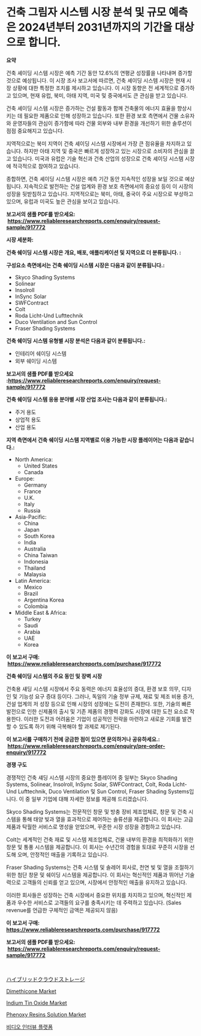 <p><h1>건축 그림자 시스템 시장 분석 및 규모 예측은 2024년부터 2031년까지의 기간을 대상으로 합니다.</h1></p><p><strong>요약</strong></p>
<p><p>건축 셰이딩 시스템 시장은 예측 기간 동안 12.6%의 연평균 성장률을 나타내며 증가할 것으로 예상됩니다. 이 시장 조사 보고서에 따르면, 건축 셰이딩 시스템 시장은 현재 시장 상황에 대한 특정한 조치를 제시하고 있습니다. 이 시장 동향은 전 세계적으로 증가하고 있으며, 현재 유럽, 북미, 아태 지역, 미국 및 중국에서도 큰 관심을 받고 있습니다.</p><p>건축 셰이딩 시스템 시장은 증가하는 건설 활동과 함께 건축물의 에너지 효율을 향상시키는 데 필요한 제품으로 인해 성장하고 있습니다. 또한 환경 보호 측면에서 건물 소유자와 운영자들의 관심이 증가함에 따라 건물 외부와 내부 환경을 개선하기 위한 솔루션이 점점 중요해지고 있습니다.</p><p>지역적으로는 북미 지역이 건축 셰이딩 시스템 시장에서 가장 큰 점유율을 차지하고 있습니다. 하지만 아태 지역 및 중국은 빠르게 성장하고 있는 시장으로 소비자의 관심을 끌고 있습니다. 미국과 유럽은 기술 혁신과 건축 산업의 성장으로 건축 셰이딩 시스템 시장에 적극적으로 참여하고 있습니다.</p><p>종합하면, 건축 셰이딩 시스템 시장은 예측 기간 동안 지속적인 성장을 보일 것으로 예상됩니다. 지속적으로 발전하는 건설 업계와 환경 보호 측면에서의 중요성 등이 이 시장의 성장을 뒷받침하고 있습니다. 지역적으로는 북미, 아태, 중국이 주요 시장으로 부상하고 있으며, 유럽과 미국도 높은 관심을 보이고 있습니다.</p></p>
<p><strong>보고서의 샘플 PDF를 받으세요: &nbsp;<a href="https://www.reliableresearchreports.com/enquiry/request-sample/917772">https://www.reliableresearchreports.com/enquiry/request-sample/917772</a></strong></p>
<p><strong>시장 세분화:</strong></p>
<p><strong> 건축 쉐이딩 시스템 시장은 개요, 배포, 애플리케이션 및 지역으로 더 분류됩니다. :</strong></p>
<p><strong>구성요소 측면에서는 건축 쉐이딩 시스템 시장은 다음과 같이 분류됩니다.:</strong></p>
<p><ul><li>Skyco Shading Systems</li><li>Solinear</li><li>Insolroll</li><li>InSync Solar</li><li>SWFContract</li><li>Colt</li><li>Roda Licht-Und Lufttechnik</li><li>Duco Ventilation and Sun Control</li><li>Fraser Shading Systems</li></ul></p>
<p><strong> 건축 쉐이딩 시스템 유형별 시장 분석은 다음과 같이 분류됩니다.:</strong></p>
<p><ul><li>인테리어 쉐이딩 시스템</li><li>외부 쉐이딩 시스템</li></ul></p>
<p><strong>보고서의 샘플 PDF를 받으세요 :<a href="https://www.reliableresearchreports.com/enquiry/request-sample/917772">https://www.reliableresearchreports.com/enquiry/request-sample/917772</a></strong></p>
<p><strong> 건축 쉐이딩 시스템 응용 분야별 시장 산업 조사는 다음과 같이 분류됩니다.:</strong></p>
<p><ul><li>주거 용도</li><li>상업적 용도</li><li>산업 용도</li></ul></p>
<p><strong>지역 측면에서 건축 쉐이딩 시스템 지역별로 이용 가능한 시장 플레이어는 다음과 같습니다.:</strong></p>
<p><ul>
    <li>
        North America:
        <ul>
            <li>United States</li>
            <li>Canada</li>
        </ul>
    </li>
    <li>
        Europe:
        <ul>
            <li>Germany</li>
            <li>France</li>
            <li>U.K.</li>
            <li>Italy</li>
            <li>Russia</li>
        </ul>
    </li>
    <li>
        Asia-Pacific:
        <ul>
            <li>China</li>
            <li>Japan</li>
            <li>South Korea</li>
            <li>India</li>
            <li>Australia</li>
            <li>China Taiwan</li>
            <li>Indonesia</li>
            <li>Thailand</li>
            <li>Malaysia</li>
        </ul>
    </li>
    <li>
        Latin America:
        <ul>
            <li>Mexico</li>
            <li>Brazil</li>
            <li>Argentina Korea</li>
            <li>Colombia</li>
        </ul>
    </li>
    <li>
        Middle East & Africa:
        <ul>
            <li>Turkey</li>
            <li>Saudi</li>
            <li>Arabia</li>
            <li>UAE</li>
            <li>Korea</li>
        </ul>
    </li>
    </ul></p>
<p><strong>이 보고서 구매: &nbsp;<a href="https://www.reliableresearchreports.com/purchase/917772">https://www.reliableresearchreports.com/purchase/917772</a></strong></p>
<p><strong>건축 쉐이딩 시스템의 주요 동인 및 장벽 시장</strong></p>
<p><p>건축용 섀딩 시스템 시장에서 주요 동력은 에너지 효율성의 증대, 환경 보호 의무, 디자인 및 기능성 요구 증대 등이다. 그러나, 독일의 기술 정부 규제, 재료 및 제조 비용 증가, 건설 업계의 저 성장 등으로 인해 시장의 성장에는 도전이 존재한다. 또한, 기술의 빠른 발전으로 인한 신제품의 출시 및 기존 제품의 경쟁력 강화도 시장에 대한 도전 요소로 작용한다. 이러한 도전과 어려움은 기업이 성공적인 전략을 마련하고 새로운 기회를 발견할 수 있도록 하기 위해 극복해야 할 과제로 제기된다.</p></p>
<p><strong>이 보고서를 구매하기 전에 궁금한 점이 있으면 문의하거나 공유하세요.: &nbsp;<a href="https://www.reliableresearchreports.com/enquiry/pre-order-enquiry/917772">https://www.reliableresearchreports.com/enquiry/pre-order-enquiry/917772</a></strong></p>
<p><strong>경쟁 구도</strong></p>
<p><p>경쟁적인 건축 섀딩 시스템 시장의 중요한 플레이어 중 일부는 Skyco Shading Systems, Solinear, Insolroll, InSync Solar, SWFContract, Colt, Roda Licht-Und Lufttechnik, Duco Ventilation 및 Sun Control, Fraser Shading Systems입니다. 이 중 일부 기업에 대해 자세한 정보를 제공해 드리겠습니다.</p><p>Skyco Shading Systems는 전문적인 창문 및 방충 장비 제조업체로, 창문 및 건축 시스템을 통해 태양 빛과 열을 효과적으로 제어하는 솔류션을 제공합니다. 이 회사는 고급 제품과 탁월한 서비스로 명성을 얻었으며, 꾸준한 시장 성장을 경험하고 있습니다.</p><p>Colt는 세계적인 건축 재료 및 시스템 제조업체로, 건물 내부의 환경을 최적화하기 위한 창문 및 통풍 시스템을 제공합니다. 이 회사는 수년간의 경험을 토대로 꾸준히 시장을 선도해 오며, 안정적인 매출을 기록하고 있습니다.</p><p>Fraser Shading Systems는 건축 시스템 및 솔레어 회사로, 천연 빛 및 열을 조절하기 위한 첨단 창문 및 쉐이딩 시스템을 제공합니다. 이 회사는 혁신적인 제품과 뛰어난 기술력으로 고객들의 신뢰를 얻고 있으며, 시장에서 안정적인 매출을 유지하고 있습니다.</p><p>이러한 회사들은 성장하는 건축 시장에서 중요한 위치를 차지하고 있으며, 혁신적인 제품과 우수한 서비스로 고객들의 요구를 충족시키는 데 주력하고 있습니다. (Sales revenue를 언급한 구체적인 금액은 제공되지 않음)</p></p>
<p><strong>이 보고서 구매: &nbsp; <a href="https://www.reliableresearchreports.com/purchase/917772">https://www.reliableresearchreports.com/purchase/917772</a></strong></p>
<p><strong>보고서의 샘플 PDF를 받으세요: &nbsp;<a href="https://www.reliableresearchreports.com/enquiry/request-sample/917772">https://www.reliableresearchreports.com/enquiry/request-sample/917772</a></strong><strong></strong></p>
<p>&nbsp;</p>
<p><p><a href="https://medium.com/@samirmayert1/%E3%83%8F%E3%82%A4%E3%83%96%E3%83%AA%E3%83%83%E3%83%89%E3%82%AF%E3%83%A9%E3%82%A6%E3%83%89%E3%82%B9%E3%83%88%E3%83%AC%E3%83%BC%E3%82%B8%E5%B8%82%E5%A0%B4%E3%81%AE%E3%83%88%E3%83%AC%E3%83%B3%E3%83%89%E3%81%A8%E5%B8%82%E5%A0%B4%E5%88%86%E6%9E%90%E3%81%AF-2024%E5%B9%B4%E3%81%8B%E3%82%892031%E5%B9%B4%E3%81%BE%E3%81%A7%E3%81%AE%E6%9C%9F%E9%96%93%E3%81%AB%E4%BA%88%E6%B8%AC%E3%81%95%E3%82%8C%E3%81%A6%E3%81%84%E3%81%BE%E3%81%99-410e67cbb2a4">ハイブリッドクラウドストレージ</a></p><p><a href="https://view.publitas.com/reportprime-1/dimethicone-market-size-growing-and-forecasted-for-period-from-2024-2031-and-provides-complete-market-analysis-of-this-market/">Dimethicone Market</a></p><p><a href="https://view.publitas.com/reportprime-1/indium-tin-oxide-market-size-share-trends-analysis-report-by-material-by-type-by-end-user-by-region-and-segment-forecasts-2024-2031/">Indium Tin Oxide Market</a></p><p><a href="https://github.com/Whitneyboyettebo9kiw7yr13/Market-Research-Report-List-1/blob/main/phenoxy-resins-solution-market.md">Phenoxy Resins Solution Market</a></p><p><a href="https://medium.com/@laurendeveaucook9x6z9jm15gi/%EB%B9%84%EB%94%94%EC%98%A4-%EC%9D%B8%ED%84%B0%EB%B7%B0-%ED%94%8C%EB%9E%AB%ED%8F%BC-%EC%8B%9C%EC%9E%A5-%EB%B3%B4%EA%B3%A0%EC%84%9C%EB%8A%94-%EC%9D%B4-%EC%8B%9C%EC%9E%A5%EC%9D%98-%EC%B5%9C%EC%8B%A0-%ED%8A%B8%EB%A0%8C%EB%93%9C%EC%99%80-%EC%84%B1%EC%9E%A5-%EA%B8%B0%ED%9A%8C%EB%A5%BC-%EB%B3%B4%EC%97%AC%EC%A4%8D%EB%8B%88%EB%8B%A4-09b09b268bd2">비디오 인터뷰 플랫폼</a></p></p>